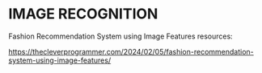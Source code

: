 # IMAGE RECOGNITION

Fashion Recommendation System using Image Features resources:

https://thecleverprogrammer.com/2024/02/05/fashion-recommendation-system-using-image-features/
